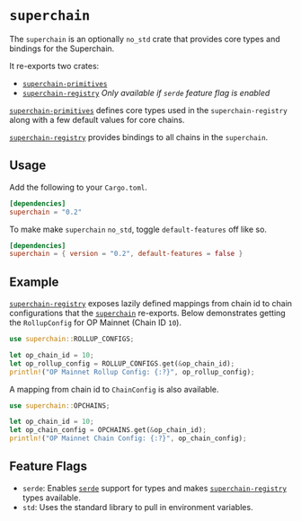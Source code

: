 # `superchain`

The `superchain` is an optionally `no_std` crate that provides core types
and bindings for the Superchain.

It re-exports two crates:
- [`superchain-primitives`][scp]
- [`superchain-registry`][scr] _Only available if `serde` feature flag is enabled_

[`superchain-primitives`][scp] defines core types used in the `superchain-registry`
along with a few default values for core chains.

[`superchain-registry`][scr] provides bindings to all chains in the `superchain`.

## Usage

Add the following to your `Cargo.toml`.

```toml
[dependencies]
superchain = "0.2"
```

To make make `superchain` `no_std`, toggle `default-features` off like so.

```toml
[dependencies]
superchain = { version = "0.2", default-features = false }
```

## Example

[`superchain-registry`][scr] exposes lazily defined mappings from chain id
to chain configurations that the [`superchain`][sup] re-exports. Below
demonstrates getting the `RollupConfig` for OP Mainnet (Chain ID `10`).

```rust
use superchain::ROLLUP_CONFIGS;

let op_chain_id = 10;
let op_rollup_config = ROLLUP_CONFIGS.get(&op_chain_id);
println!("OP Mainnet Rollup Config: {:?}", op_rollup_config);
```

A mapping from chain id to `ChainConfig` is also available.

```rust
use superchain::OPCHAINS;

let op_chain_id = 10;
let op_chain_config = OPCHAINS.get(&op_chain_id);
println!("OP Mainnet Chain Config: {:?}", op_chain_config);
```

## Feature Flags

- `serde`: Enables [`serde`][s] support for types and makes [`superchain-registry`][scr] types available.
- `std`: Uses the standard library to pull in environment variables.

<!-- Hyperlinks -->

[sp]: ../superchain-primitives

[s]: https://crates.io/crates/serde
[sr]: https://github.com/anton-rs/superchain
[scr]: https://crates.io/crates/superchain-registry
[sup]: https://crates.io/crates/superchain
[scp]: https://crates.io/crates/superchain-primitives

